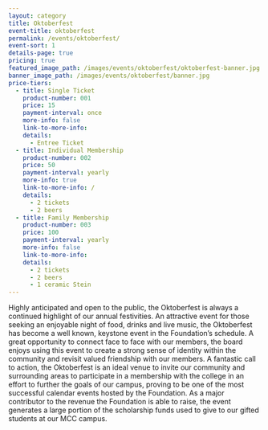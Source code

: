 ```yaml
---
layout: category
title: Oktoberfest
event-title: oktoberfest
permalink: /events/oktoberfest/
event-sort: 1
details-page: true
pricing: true
featured_image_path: /images/events/oktoberfest/oktoberfest-banner.jpg
banner_image_path: /images/events/oktoberfest/banner.jpg
price-tiers:
  - title: Single Ticket
    product-number: 001
    price: 15
    payment-interval: once
    more-info: false
    link-to-more-info:
    details:
      - Entree Ticket
  - title: Individual Membership
    product-number: 002
    price: 50
    payment-interval: yearly
    more-info: true
    link-to-more-info: /
    details:
      - 2 tickets
      - 2 beers
  - title: Family Membership
    product-number: 003
    price: 100
    payment-interval: yearly
    more-info: false
    link-to-more-info:
    details:
      - 2 tickets
      - 2 beers
      - 1 ceramic Stein
---
```

Highly anticipated and open to the public, the Oktoberfest is always a continued highlight of our annual festivities. An attractive event for those seeking an enjoyable night of food, drinks and live music, the Oktoberfest has become a  well known, keystone event in the Foundation’s schedule. <!--more--> A great opportunity to connect face to face with our members, the board enjoys using this event to create a strong sense of identity within the community and revisit valued friendship with our members. A fantastic call to action, the Oktoberfest is an ideal venue to invite our community and surrounding areas to participate in a membership with the college in an effort to further the goals of our campus, proving to be one of the most successful calendar events hosted by the Foundation. As a major contributor to the revenue the Foundation is able to raise, the event generates a large portion of the scholarship funds used to give to our gifted students at our MCC campus.